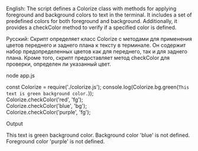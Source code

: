 
English:
The script defines a Colorize class with methods for applying foreground and background colors to text in the terminal. It includes a set of predefined colors for both foreground and background. Additionally, it provides a checkColor method to verify if a specified color is defined.

Русский:
Скрипт определяет класс Colorize с методами для применения цветов переднего и заднего плана к тексту в терминале. Он содержит набор предопределенных цветов как для переднего, так и для заднего плана. Кроме того, скрипт предоставляет метод checkColor для проверки, определен ли указанный цвет.


node app.js


const Colorize  = require('./colorize.js');
console.log(Colorize.bg.green(`This text is green background color.`));<br>
Colorize.checkColor('red', 'fg');<br>
Colorize.checkColor('blue', 'bg');<br>
Colorize.checkColor('purple', 'fg');<br>


Output

This text is green background color.
Background color 'blue' is not defined.
Foreground color 'purple' is not defined.

